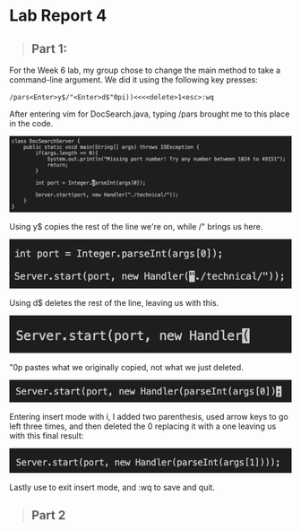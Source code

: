 # Lab Report 4

> ## Part 1:
For the Week 6 lab, my group chose to change the main method to take a command-line argument. We did it using the following key presses:
```
/pars<Enter>y$/"<Enter>d$"0pi))<<<<delete>1<esc>:wq
```
After entering vim for DocSearch.java, typing /pars<Enter> brought me to this place in the code.

  ![Image](findparse<Enter>.png)
  
Using y$ copies the rest of the line we're on, while /"<Enter> brings us here.
  
  ![Image](find".png)
  
  Using d$ deletes the rest of the line, leaving us with this.
  
  ![Image](d$.png)
  
  "0p pastes what we originally copied, not what we just deleted.
  
  ![Image]("0p.png)
  
  Entering insert mode with i, I added two parenthesis, used arrow keys to go left three times, and then deleted the 0 replacing it with a one leaving us with this final result:
  
  ![Image](finalResult.png)
  
  Lastly use <esc> to exit insert mode, and :wq to save and quit.
  
> ## Part 2
